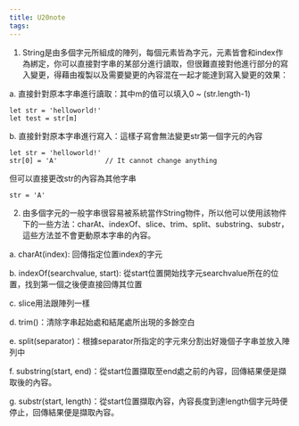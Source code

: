 ```yaml
---
title: U20note
tags:
---
```



1. String是由多個字元所組成的陣列，每個元素皆為字元，元素皆會和index作為綁定，你可以直接對字串的某部分進行讀取，但很難直接對他進行部分的寫入變更，得藉由複製以及需要變更的內容混在一起才能達到寫入變更的效果：

a. 直接針對原本字串進行讀取：其中m的值可以填入0 ~ (str.length-1)
```
let str = 'helloworld!'
let test = str[m] 
```

b. 直接針對原本字串進行寫入：這樣子寫會無法變更str第一個字元的內容

```
let str = 'helloworld!'
str[0] = 'A'			// It cannot change anything
```

但可以直接更改str的內容為其他字串

```
str = 'A'
```


2. 由多個字元的一般字串很容易被系統當作String物件，所以他可以使用該物件下的一些方法：charAt、indexOf、slice、trim、split、substring、substr，這些方法並不會更動原本字串的內容。

a. charAt(index): 回傳指定位置index的字元

b. indexOf(searchvalue, start): 從start位置開始找字元searchvalue所在的位置，找到第一個之後便直接回傳其位置

c. slice用法跟陣列一樣

d. trim()：清除字串起始處和結尾處所出現的多餘空白

e. split(separator)：根據separator所指定的字元來分割出好幾個子字串並放入陣列中

f. substring(start, end)：從start位置擷取至end處之前的內容，回傳結果便是擷取後的內容。

g. substr(start, length)：從start位置擷取內容，內容長度到達length個字元時便停止，回傳結果便是擷取內容。
